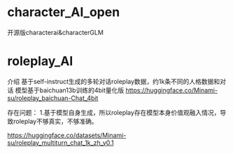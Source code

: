 # character_AI_open
开源版characterai&characterGLM
# roleplay_AI
介绍
基于self-instruct生成的多轮对话roleplay数据，约1k条不同的人格数据和对话
模型基于baichuan13b训练的4bit量化版
https://huggingface.co/Minami-su/roleplay_baichuan-Chat_4bit

存在问题：
1.基于模型自身生成，所以roleplay存在模型本身价值观融入情况，导致roleplay不够真实，不够准确。


https://huggingface.co/datasets/Minami-su/roleplay_multiturn_chat_1k_zh_v0.1
